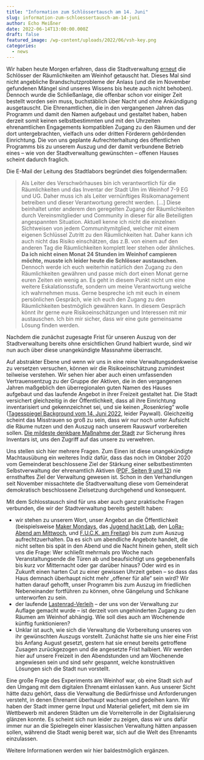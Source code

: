 ```yaml
---
title: "Information zum Schlössertausch am 14. Juni"
slug: information-zum-schloessertausch-am-14-juni
author: Echo Meißner
date: 2022-06-14T13:00:00.000Z
draft: false
featured_image: /wp-content/uploads/2022/06/vsh-key.png
categories:
  - news
---
```


Wir haben heute Morgen erfahren, dass die Stadtverwaltung [erneut](/absage-aller-veranstaltungen/) die Schlösser der Räumlichkeiten am Weinhof getauscht hat. Dieses Mal sind nicht angebliche Brandschutzprobleme der Anlass (und die im November gefundenen Mängel sind unseres Wissens bis heute auch nicht behoben). Dennoch wurde die Schließanlage, die offenbar schon vor einiger Zeit bestellt worden sein muss, buchstäblich über Nacht und ohne Ankündigung ausgetauscht. Die Ehrenamtlichen, die in den vergangenen Jahren das Programm und damit den Namen aufgebaut und gestaltet haben, haben derzeit somit keinen selbstbestimmten und mit den Uhrzeiten ehrenamtlichen Engagements kompatiblen Zugang zu den Räumen und der dort untergebrachten, vielfach uns oder dritten Förderern gehördenden Einrichtung. Die von uns geplante Aufrechterhaltung des öffentlichen Programms bis zu unserem Auszug und der damit verbundene Betrieb eines – wie von der Stadtverwaltung gewünschten – offenen Hauses scheint dadurch fraglich. 

Die E-Mail der Leitung des Stadtlabors begründet dies folgendermaßen:

> Als Leiter des Verschwörhauses bin ich verantwortlich für die Räumlichkeiten und das Inventar der Stadt Ulm im Weinhof 7-9 EG und UG. Daher muss ich als Leiter vernünftiges Risikomanagement betreiben und dieser Verantwortung gerecht werden. [...] Diese beinhaltet unter anderem den geregelten Zugang der Räumlichkeiten durch Vereinsmitglieder und Community in dieser für alle Beteiligten angespannten Situation. Aktuell kenne ich nicht die einzelnen Sichtweisen von jedem Communitymitglied, welcher mit einem eigenen Schlüssel Zutritt zu den Räumlichkeiten hat. Daher kann ich auch nicht das Risiko einschätzen, das z.B. von einem auf den anderen Tag die Räumlichkeiten komplett leer stehen oder ähnliches. **Da ich nicht einen Monat 24 Stunden im Weinhof campieren möchte, musste ich leider heute die Schlösser austauschen.** Dennoch werde ich euch weiterhin natürlich den Zugang zu den Räumlichkeiten gewähren und passe mich dort einen Monat gerne euren Zeiten ein wenig an. Es geht in diesem Punkt nicht um eine weitere Eskalationsstufe, sondern um meine Verantwortung welche ich wahrnehmen muss. Gerne bespreche ich mit euch in einem persönlichen Gespräch, wie ich euch den Zugang zu den Räumlichkeiten bestmöglich gewähren kann. In diesem Gespräch könnt ihr gerne eure Risikoeinschätzungen und Interessen mit mir austauschen. Ich bin mir sicher, dass wir eine gute gemeinsame Lösung finden werden.

Nachdem die zunächst zugesagte Frist für unseren Auszug von der Stadtverwaltung bereits ohne ersichtlichen Grund halbiert wurde, sind wir nun auch über diese unangekündigte Massnahme überrascht. 

Auf abstrakter Ebene und wenn wir uns in eine reine Verwaltungsdenkweise zu versetzen versuchen, können wir die Risikoeinschätzung zumindest teilweise verstehen. Wir sehen hier aber auch einen umfassenden Vertrauensentzug zu der Gruppe der Aktiven, die in den vergangenen Jahren maßgeblich den überregionalen guten Namen des Hauses aufgebaut und das laufende Angebot in ihrer Freizeit gestaltet hat. Die Stadt versichert gleichzeitig in der Öffentlichkeit, dass all ihre Einrichtung inventarisiert und gekennzeichnet sei, und sie keinen „Rosenkrieg“ wolle ([Tagesspiegel Background vom 14. Juni 2022](https://background.tagesspiegel.de/smart-city/verschwoerhaus-streit-lektionen-fuer-die-verwaltung), leider Paywall). Gleichzeitig scheint das Misstrauen so groß zu sein, dass wir nur noch unter Aufsicht die Räume nutzen und den Auszug nach unserem Rauswurf vorbereiten sollen. [Die mildeste denkbare Maßnahme der Stadt](https://de.wikipedia.org/wiki/Verh%C3%A4ltnism%C3%A4%C3%9Figkeitsprinzip_(Deutschland)) zur Sicherung ihres Inventars ist, uns den Zugriff auf das unsere zu verwehren.

Uns stellen sich hier mehrere Fragen. Zum Einen ist diese unangekündigte Machtausübung ein weiteres Indiz dafür, dass das noch im Oktober 2020 vom Gemeinderat beschlossene Ziel der Stärkung einer selbstbestimmten Selbstverwaltung der ehrenamtlich Aktiven ([PDF, Seiten 9 und 12](https://buergerinfo.ulm.de/getfile.php?id=85142)) nie ernsthaftes Ziel der Verwaltung gewesen ist. Schon in den Verhandlungen seit November missachtete die Stadtverwaltung diese  vom Gemeinderat demokratisch beschlossene Zielsetzung durchgehend und konsequent.

Mit dem Schlosstausch sind für uns aber auch ganz praktische Fragen verbunden, die wir der Stadtverwaltung bereits gestellt haben:

 * wir stehen zu unserem Wort, unser Angebot an die Öffentlichkeit (beispielsweise [Maker Mondays](/gruppen/makermonday/), das [Jugend hackt Lab](/category/jugend-hackt-lab/), den [LoRa-Abend am Mittwoch](/gruppen/ttn/), und [F.U.C.K. am Freitag](/gruppen/fuck/)) bis zum zum Auszug aufrechtzuerhalten. Da es sich um abendliche Angebote handelt, die nicht selten bis spät in den Abend und die Nacht hinein gehen, stellt sich uns die Frage: Wer schließt mehrmals pro Woche nach Veranstaltungsende die Türen ab und beaufsichtigt uns gegebenenfalls bis kurz vor Mitternacht oder gar darüber hinaus? Oder wird es in Zukunft einen harten Cut zu einer gewissen Uhrzeit geben – so dass das Haus demnach überhaupt nicht mehr „offener für alle“ sein wird? Wir hatten darauf gehofft, unser Programm bis zum Auszug im friedlichen Nebeneinander fortführen zu können, ohne Gängelung und Schikane unterworfen zu sein.
 * der laufende [Lastenrad-Verleih](/freier-lastenradverleih-fuer-ulm/) – der uns von der Verwaltung zur Auflage gemacht wurde – ist derzeit vom ungehinderten Zugang zu den Räumen am Weinhof abhängig. Wie soll dies auch am Wochenende künftig funktionieren?
 * Unklar ist auch, wie sich die Verwaltung die Vorbereitung unseres von ihr gewünschten Auszugs vorstellt. Zunächst hatte sie uns hier eine Frist bis Anfang August gesetzt, gestern hat sie erneut bereits getroffene Zusagen zurückgezogen und die angesetzte Frist halbiert. Wir werden hier auf unsere Freizeit in den Abendstunden und am Wochenende angewiesen sein und sind sehr gespannt, welche konstruktiven Lösungen sich die Stadt nun vorstellt.

Eine große Frage des Experiments am Weinhof war, ob eine Stadt sich auf den Umgang mit dem digitalen Ehrenamt einlassen kann. Aus unserer Sicht hätte dazu gehört, dass die Verwaltung die Bedürfnisse und Anforderungen versteht, in denen Ehrenamt überhaupt wachsen und gedeihen kann. Wir haben der Stadt immer gerne Input und Material geliefert, mit dem sie im Wettbewerb mit anderen Städten um die Vorreiterrolle in der Digitalisierung glänzen konnte. Es scheint sich nun leider zu zeigen, dass wir uns dafür immer nur an die Spielregeln einer klassischen Verwaltung hätten anpassen sollen, während die Stadt wenig bereit war, sich auf die Welt des Ehrenamts einzulassen.

Weitere Informationen werden wir hier baldestmöglich ergänzen.
